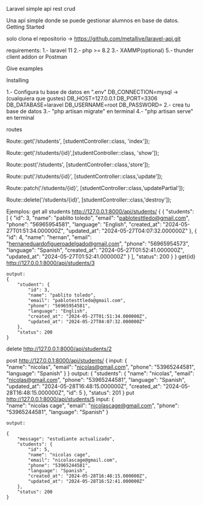 Laravel simple api rest crud

Una api simple donde se puede gestionar alumnos en base de datos.
Getting Started

solo clona el repositorio -> https://github.com/metallive/laravel-api.git

requirements:
1.- laravel 11
2.- php >= 8.2 
3.- XAMMP(optional)
5.- thunder client addon or Postman 

Give examples

Installing

1.- Configura tu base de datos en ".env" 
    DB_CONNECTION=mysql ->(cualquiera que gustes)
    DB_HOST=127.0.0.1
    DB_PORT=3306
    DB_DATABASE=laravel
    DB_USERNAME=root
    DB_PASSWORD=
2.- crea tu base de datos
3.- "php artisan migrate" en terminal 
4.- "php artisan serve" en terminal


routes

Route::get('/students', [studentController::class, 'index']);

Route::get('/students/{id}',[studentController::class, 'show']);

Route::post('/students', [studentController::class,'store']);

Route::put('/students/{id}', [studentController::class,'update']);

Route::patch('/students/{id}', [studentController::class,'updatePartial']);

Route::delete('/students/{id}', [studentController::class,'destroy']);



Ejemplos:
get all students
    http://127.0.0.1:8000/api/students/
{
    {
        "students": [
            {
                "id": 3,
                "name": "pablito toledo",
                "email": "pablotesttledo@gmail.com",
                "phone": "56965954581",
                "language": "English",
                "created_at": "2024-05-27T01:51:34.000000Z",
                "updated_at": "2024-05-27T04:07:32.000000Z"
            },
            {
                "id": 4,
                "name": "hernan",
                "email": "hernaneduardofigueroadelgado@gmail.com",
                "phone": "56965954573",
                "language": "Spanish",
                "created_at": "2024-05-27T01:52:41.000000Z",
                "updated_at": "2024-05-27T01:52:41.000000Z"
            }
        ],
        "status": 200
    }
}
get{id}
    http://127.0.0.1:8000/api/students/3

    output:
    {
        "student": {
            "id": 3,
            "name": "pablito toledo",
            "email": "pablotesttledo@gmail.com",
            "phone": "56965954581",
            "language": "English",
            "created_at": "2024-05-27T01:51:34.000000Z",
            "updated_at": "2024-05-27T04:07:32.000000Z"
        },
        "status": 200
    }

delete
    http://127.0.0.1:8000/api/students/2



post
    http://127.0.0.1:8000/api/students/
{
    input:
    {   
            "name": "nicolas",
            "email": "nicolas@gmail.com",
            "phone": "53965244581",
            "language": "Spanish"
    }
}
    output:
    {
        "students": {
            "name": "nicolas",
            "email": "nicolas@gmail.com",
            "phone": "53965244581",
            "language": "Spanish",
            "updated_at": "2024-05-28T16:48:15.000000Z",
            "created_at": "2024-05-28T16:48:15.000000Z",
            "id": 5
        },
        "status": 201
    }
put
    http://127.0.0.1:8000/api/students/5
    input:
    {   
            "name": "nicolas cage",
            "email": "nicolascage@gmail.com",
            "phone": "53965244581",
            "language": "Spanish"
    }

    output:

    {
        "message": "estudiante actualizado",
        "students": {
            "id": 5,
            "name": "nicolas cage",
            "email": "nicolascage@gmail.com",
            "phone": "53965244581",
            "language": "Spanish",
            "created_at": "2024-05-28T16:48:15.000000Z",
            "updated_at": "2024-05-28T16:52:41.000000Z"
        },
        "status": 200
    }
